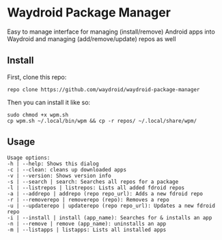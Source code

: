 # Waydroid Package Manager

Easy to manage interface for managing (install/remove) Android apps into Waydroid and managing (add/remove/update) repos as well 

## Install

First, clone this repo:

    repo clone https://github.com/waydroid/waydroid-package-manager

Then you can install it like so:

    sudo chmod +x wpm.sh
    cp wpm.sh ~/.local/bin/wpm && cp -r repos/ ~/.local/share/wpm/

## Usage

    Usage options:
    -h | --help: Shows this dialog
    -c | --clean: cleans up downloaded apps
    -v | --version: Shows version info
    -s | --search | search: Searches all repos for a package
    -l | --listrepos | listrepos: Lists all added fdroid repos
    -a | --addrepo | addrepo (repo repo_url): Adds a new fdroid repo
    -r | --removerepo | removerepo (repo): Removes a repo
    -u | --updaterepo | updaterepo (repo repo_url): Updates a new fdroid repo
    -i | --install | install (app_name): Searches for & installs an app
    -n | --remove | remove (app_name): uninstalls an app
    -m | --listapps | listapps: Lists all installed apps